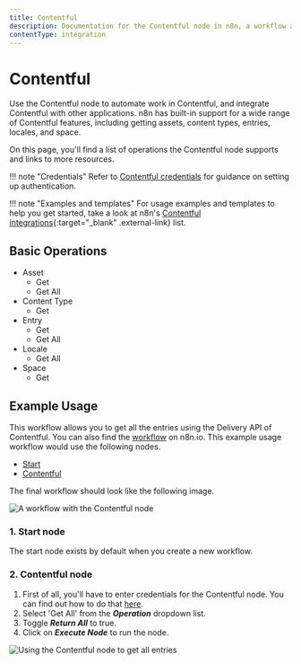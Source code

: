 ```yaml
---
title: Contentful
description: Documentation for the Contentful node in n8n, a workflow automation platform. Includes details of operations and configuration, and links to examples and credentials information.
contentType: integration
---
```


# Contentful

Use the Contentful node to automate work in Contentful, and integrate Contentful with other applications. n8n has built-in support for a wide range of Contentful features, including getting assets, content types, entries, locales, and space.

On this page, you'll find a list of operations the Contentful node supports and links to more resources.

!!! note "Credentials"
    Refer to [Contentful credentials](/integrations/builtin/credentials/contentful/) for guidance on setting up authentication. 

!!! note "Examples and templates"
    For usage examples and templates to help you get started, take a look at n8n's [Contentful integrations](https://n8n.io/integrations/contentful/){:target="_blank" .external-link} list.


## Basic Operations

* Asset
    * Get
    * Get All
* Content Type
    * Get
* Entry
    * Get
    * Get All
* Locale
    * Get All
* Space
    * Get

## Example Usage

This workflow allows you to get all the entries using the Delivery API of Contentful. You can also find the [workflow](https://n8n.io/workflows/640) on n8n.io. This example usage workflow would use the following nodes.
- [Start](/integrations/builtin/core-nodes/n8n-nodes-base.start/)
- [Contentful]()

The final workflow should look like the following image.

![A workflow with the Contentful node](/_images/integrations/builtin/app-nodes/contentful/workflow.png)

### 1. Start node

The start node exists by default when you create a new workflow.

### 2. Contentful node

1. First of all, you'll have to enter credentials for the Contentful node. You can find out how to do that [here](/integrations/builtin/credentials/contentful/).
2. Select 'Get All' from the ***Operation*** dropdown list.
3. Toggle ***Return All*** to true.
4. Click on ***Execute Node*** to run the node.

![Using the Contentful node to get all entries](/_images/integrations/builtin/app-nodes/contentful/contentful_node.png)

